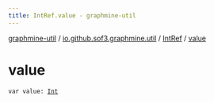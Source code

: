 ```yaml
---
title: IntRef.value - graphmine-util
---
```


[graphmine-util](../../index.html) / [io.github.sof3.graphmine.util](../index.html) / [IntRef](index.html) / [value](./value.html)

# value

`var value: `[`Int`](https://kotlinlang.org/api/latest/jvm/stdlib/kotlin/-int/index.html)